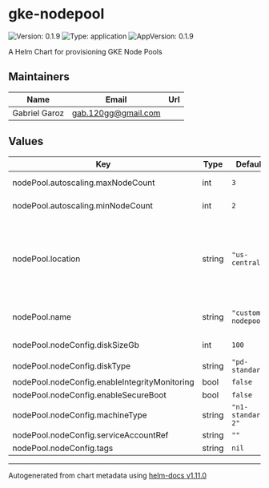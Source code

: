 # gke-nodepool

![Version: 0.1.9](https://img.shields.io/badge/Version-0.1.9-informational?style=flat-square) ![Type: application](https://img.shields.io/badge/Type-application-informational?style=flat-square) ![AppVersion: 0.1.9](https://img.shields.io/badge/AppVersion-0.1.9-informational?style=flat-square)

A Helm Chart for provisioning GKE Node Pools

## Maintainers

| Name | Email | Url |
| ---- | ------ | --- |
| Gabriel Garoz | <gab.120gg@gmail.com> |  |

## Values

| Key | Type | Default | Description |
|-----|------|---------|-------------|
| nodePool.autoscaling.maxNodeCount | int | `3` | Maximum node count |
| nodePool.autoscaling.minNodeCount | int | `2` | Minimum node count |
| nodePool.location | string | `"us-central1"` | Compute location (region for a regional cluster or zone for a zonal cluster) |
| nodePool.name | string | `"custom-nodepool"` | Name of this node pool |
| nodePool.nodeConfig.diskSizeGb | int | `100` | Disk Size in GB |
| nodePool.nodeConfig.diskType | string | `"pd-standard"` | Disk type |
| nodePool.nodeConfig.enableIntegrityMonitoring | bool | `false` |  |
| nodePool.nodeConfig.enableSecureBoot | bool | `false` |  |
| nodePool.nodeConfig.machineType | string | `"n1-standard-2"` | Machine type |
| nodePool.nodeConfig.serviceAccountRef | string | `""` |  |
| nodePool.nodeConfig.tags | string | `nil` |  |

----------------------------------------------
Autogenerated from chart metadata using [helm-docs v1.11.0](https://github.com/norwoodj/helm-docs/releases/v1.11.0)
